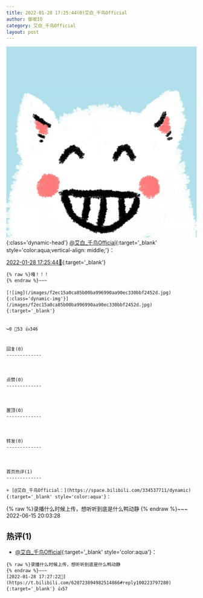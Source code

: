 ```yaml
---
title: 2022-01-28 17:25:44(0)艾白_千鸟Official
author: 御坂IO
category: 艾白_千鸟Official
layout: post
---
```


![img](/images/9ae8b9445fd0665cc014d9080156a45271be73c6.jpg){:class='dynamic-head'}
[@艾白_千鸟Official](https://space.bilibili.com/334537711/dynamic){:target='_blank' style='color:aqua;vertical-align: middle;'}：

[2022-01-28 17:25:44🔗](https://t.bilibili.com/620723894982514866){:target='_blank'}

~~~
{% raw %}嘎！！！
{% endraw %}~~~

[![img](/images/f2ec15a0ca85b00ba996990aa90ec330bbf2452d.jpg){:class='dynamic-img'}](/images/f2ec15a0ca85b00ba996990aa90ec330bbf2452d.jpg){:target='_blank'}


↪️0 💬53 👍346


回复(0)
-------------



点赞(0)
-------------



置顶(0)
-------------



转发(0)
-------------



首页热评(1)
-------------

+ [@艾白_千鸟Official：](https://space.bilibili.com/334537711/dynamic){:target='_blank' style='color:aqua'}：
~~~
{% raw %}录播什么时候上传，想听听到底是什么鸭动静
{% endraw %}~~~
2022-06-15 20:03:28


热评(1)
-------------

+ [@艾白_千鸟Official](https://space.bilibili.com/334537711/dynamic){:target='_blank' style='color:aqua'}：
~~~
{% raw %}录播什么时候上传，想听听到底是什么鸭动静
{% endraw %}~~~
[2022-01-28 17:27:22🔗](https://t.bilibili.com/620723894982514866#reply100223797280){:target='_blank'} 👍57


